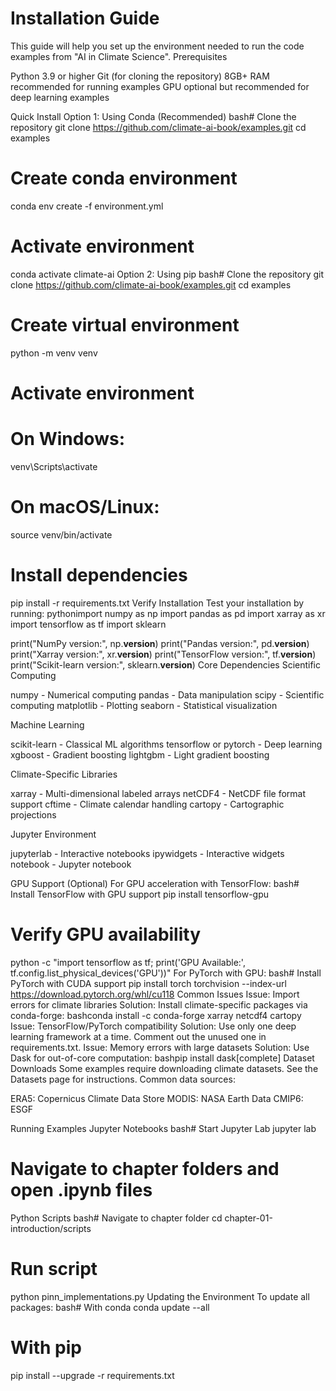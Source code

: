 # Installation Guide
This guide will help you set up the environment needed to run the code examples from "AI in Climate Science".
Prerequisites

Python 3.9 or higher
Git (for cloning the repository)
8GB+ RAM recommended for running examples
GPU optional but recommended for deep learning examples

Quick Install
Option 1: Using Conda (Recommended)
bash# Clone the repository
git clone https://github.com/climate-ai-book/examples.git
cd examples

# Create conda environment
conda env create -f environment.yml

# Activate environment
conda activate climate-ai
Option 2: Using pip
bash# Clone the repository
git clone https://github.com/climate-ai-book/examples.git
cd examples

# Create virtual environment
python -m venv venv

# Activate environment
# On Windows:
venv\Scripts\activate
# On macOS/Linux:
source venv/bin/activate

# Install dependencies
pip install -r requirements.txt
Verify Installation
Test your installation by running:
pythonimport numpy as np
import pandas as pd
import xarray as xr
import tensorflow as tf
import sklearn

print("NumPy version:", np.__version__)
print("Pandas version:", pd.__version__)
print("Xarray version:", xr.__version__)
print("TensorFlow version:", tf.__version__)
print("Scikit-learn version:", sklearn.__version__)
Core Dependencies
Scientific Computing

numpy - Numerical computing
pandas - Data manipulation
scipy - Scientific computing
matplotlib - Plotting
seaborn - Statistical visualization

Machine Learning

scikit-learn - Classical ML algorithms
tensorflow or pytorch - Deep learning
xgboost - Gradient boosting
lightgbm - Light gradient boosting

Climate-Specific Libraries

xarray - Multi-dimensional labeled arrays
netCDF4 - NetCDF file format support
cftime - Climate calendar handling
cartopy - Cartographic projections

Jupyter Environment

jupyterlab - Interactive notebooks
ipywidgets - Interactive widgets
notebook - Jupyter notebook

GPU Support (Optional)
For GPU acceleration with TensorFlow:
bash# Install TensorFlow with GPU support
pip install tensorflow-gpu

# Verify GPU availability
python -c "import tensorflow as tf; print('GPU Available:', tf.config.list_physical_devices('GPU'))"
For PyTorch with GPU:
bash# Install PyTorch with CUDA support
pip install torch torchvision --index-url https://download.pytorch.org/whl/cu118
Common Issues
Issue: Import errors for climate libraries
Solution: Install climate-specific packages via conda-forge:
bashconda install -c conda-forge xarray netcdf4 cartopy
Issue: TensorFlow/PyTorch compatibility
Solution: Use only one deep learning framework at a time. Comment out the unused one in requirements.txt.
Issue: Memory errors with large datasets
Solution: Use Dask for out-of-core computation:
bashpip install dask[complete]
Dataset Downloads
Some examples require downloading climate datasets. See the Datasets page for instructions.
Common data sources:

ERA5: Copernicus Climate Data Store
MODIS: NASA Earth Data
CMIP6: ESGF

Running Examples
Jupyter Notebooks
bash# Start Jupyter Lab
jupyter lab

# Navigate to chapter folders and open .ipynb files
Python Scripts
bash# Navigate to chapter folder
cd chapter-01-introduction/scripts

# Run script
python pinn_implementations.py
Updating the Environment
To update all packages:
bash# With conda
conda update --all

# With pip
pip install --upgrade -r requirements.txt



